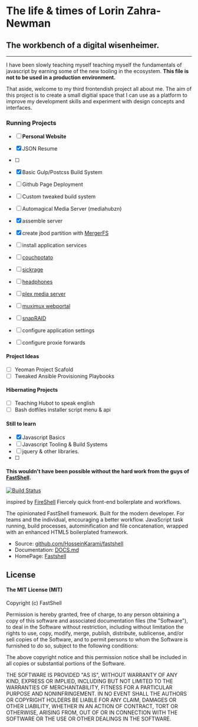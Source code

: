 # The life & times of Lorin Zahra-Newman

## The workbench of a digital wisenheimer. 
----------------------------------------
 I have been slowly teaching myself teaching myself the fundamentals of javascript by earning some of the new tooling in the ecosystem. __This file is not to be used in a production environment.__ 
 
 That aside, welcome to my third frontendish project all about me. The aim of this project is to create a small digitial space that I can use as a platform to improve my development skills and experiment with design concepts and interfaces.
 
### Running Projects
- [ ] __Personal Website__
 - [x] JSON Resume
 - [ ] 
 - [x] Basic Gulp/Postcss Build System
 - [ ] Github Page Deployment
 - [ ] Custom tweaked build system
 
 - [ ] Automagical Media Server (mediahubzn) 
 - [x] assemble server
 - [x] create jbod partition with [MergerFS](https://github.com/trapexit/mergerfs)
 - [ ] install application services
  - [ ] [couchpotato](git@github.com:CouchPotato/CouchPotatoServer.git)
  - [ ] [sickrage](https://github.com/SiCKRAGETV/SiCKRAGE)
  - [ ] [headphones](https://github.com/rembo10/headphones)
  - [ ] [plex media server](https://www.plex.tv)
  - [ ] [muximux webportal](https://github.com/mescon/Muximux)
  - [ ] [snapRAID]( )
 - [ ] configure application settings
 - [ ] configure proxie forwards
 
 
 
 #### Project Ideas
 - [ ] Yeoman Project Scafold
 - [ ] Tweaked Ansible Provisioning Playbooks
 
 #### Hibernating Projects
 - [ ] Teaching Hubot to speak english
 - [ ] Bash dotfiles installer script menu & api
 
 #### Still to learn
 - [x] Javascript Basics
 - [ ] Javascript Tooling & Build Systems
 - [ ] jquery & other libraries.
 - [ ] 
 
#### This wouldn't have been possible without the hard work from the guys of [FastShell](http://HosseiKrami.githuub.io/fastschell).

[![Build Status](https://travis-ci.org/HosseinKarami/fastshell.png?branch=master)](https://travis-ci.org/HosseinKarami/fastshell)

inspired by [FireShell](http://getfireshell.com)
Fiercely quick front-end boilerplate and workflows.

The opinionated FastShell framework. Built for the modern developer. For teams and the individual, encouraging a better workflow. JavaScript task running, build processes, autominification and file concatenation, wrapped with an enhanced HTML5 boilerplated framework.

* Source: [github.com/HosseinKarami/fastshell](http://github.com/HosseinKarami/fastshell)
* Documentation: [DOCS.md](https://github.com/HosseinKarami/fastshell/blob/master/DOCS.md)
* HomePage: [Fastshell](https://HosseinKarami.github.io/fastshell)


## License

#### The MIT License (MIT)

Copyright (c) FastShell

Permission is hereby granted, free of charge, to any person obtaining a copy of
this software and associated documentation files (the "Software"), to deal in
the Software without restriction, including without limitation the rights to
use, copy, modify, merge, publish, distribute, sublicense, and/or sell copies
of the Software, and to permit persons to whom the Software is furnished to do
so, subject to the following conditions:

The above copyright notice and this permission notice shall be included in all
copies or substantial portions of the Software.

THE SOFTWARE IS PROVIDED "AS IS", WITHOUT WARRANTY OF ANY KIND, EXPRESS OR
IMPLIED, INCLUDING BUT NOT LIMITED TO THE WARRANTIES OF MERCHANTABILITY,
FITNESS FOR A PARTICULAR PURPOSE AND NONINFRINGEMENT. IN NO EVENT SHALL THE
AUTHORS OR COPYRIGHT HOLDERS BE LIABLE FOR ANY CLAIM, DAMAGES OR OTHER
LIABILITY, WHETHER IN AN ACTION OF CONTRACT, TORT OR OTHERWISE, ARISING FROM,
OUT OF OR IN CONNECTION WITH THE SOFTWARE OR THE USE OR OTHER DEALINGS IN THE
SOFTWARE.
